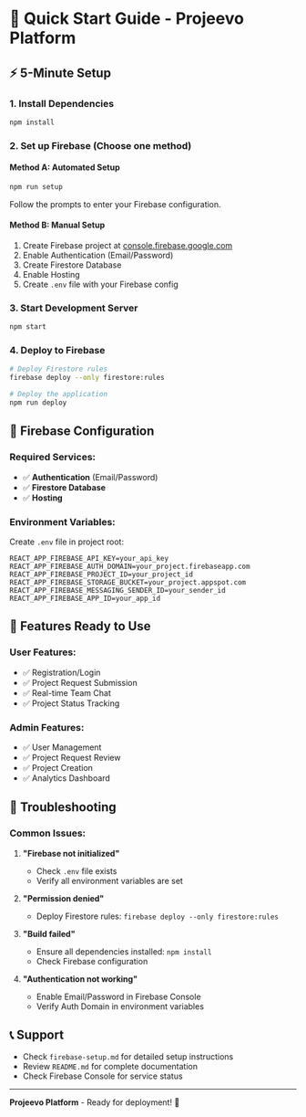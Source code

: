 # 🚀 Quick Start Guide - Projeevo Platform

## ⚡ 5-Minute Setup

### 1. Install Dependencies
```bash
npm install
```

### 2. Set up Firebase (Choose one method)

#### Method A: Automated Setup
```bash
npm run setup
```
Follow the prompts to enter your Firebase configuration.

#### Method B: Manual Setup
1. Create Firebase project at [console.firebase.google.com](https://console.firebase.google.com/)
2. Enable Authentication (Email/Password)
3. Create Firestore Database
4. Enable Hosting
5. Create `.env` file with your Firebase config

### 3. Start Development Server
```bash
npm start
```

### 4. Deploy to Firebase
```bash
# Deploy Firestore rules
firebase deploy --only firestore:rules

# Deploy the application
npm run deploy
```

## 🔧 Firebase Configuration

### Required Services:
- ✅ **Authentication** (Email/Password)
- ✅ **Firestore Database**
- ✅ **Hosting**

### Environment Variables:
Create `.env` file in project root:
```env
REACT_APP_FIREBASE_API_KEY=your_api_key
REACT_APP_FIREBASE_AUTH_DOMAIN=your_project.firebaseapp.com
REACT_APP_FIREBASE_PROJECT_ID=your_project_id
REACT_APP_FIREBASE_STORAGE_BUCKET=your_project.appspot.com
REACT_APP_FIREBASE_MESSAGING_SENDER_ID=your_sender_id
REACT_APP_FIREBASE_APP_ID=your_app_id
```

## 🎯 Features Ready to Use

### User Features:
- ✅ Registration/Login
- ✅ Project Request Submission
- ✅ Real-time Team Chat
- ✅ Project Status Tracking

### Admin Features:
- ✅ User Management
- ✅ Project Request Review
- ✅ Project Creation
- ✅ Analytics Dashboard

## 🚨 Troubleshooting

### Common Issues:

1. **"Firebase not initialized"**
   - Check `.env` file exists
   - Verify all environment variables are set

2. **"Permission denied"**
   - Deploy Firestore rules: `firebase deploy --only firestore:rules`

3. **"Build failed"**
   - Ensure all dependencies installed: `npm install`
   - Check Firebase configuration

4. **"Authentication not working"**
   - Enable Email/Password in Firebase Console
   - Verify Auth Domain in environment variables

## 📞 Support

- Check `firebase-setup.md` for detailed setup instructions
- Review `README.md` for complete documentation
- Check Firebase Console for service status

---

**Projeevo Platform** - Ready for deployment! 🎉 